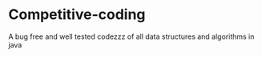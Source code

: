 # Competitive-coding
A bug free and well tested codezzz of all data structures and algorithms in java 
